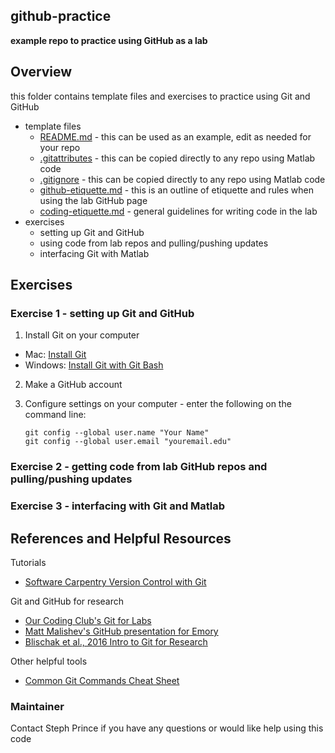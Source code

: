 ## github-practice ##
**example repo to practice using GitHub as a lab**

## Overview ##
this folder contains template files and exercises to practice using Git and GitHub
  * template files
    * [README.md](README.md) - this can be used as an example, edit as needed for your repo
    * [.gitattributes](.gitattributes) - this can be copied directly to any repo using Matlab code
    * [.gitignore](.gitignore) - this can be copied directly to any repo using Matlab code
    * [github-etiquette.md](github-etiquette.md) - this is an outline of etiquette and rules when using the lab GitHub page
    * [coding-etiquette.md](coding-etiquette.md) - general guidelines for writing code in the lab
  * exercises
    * setting up Git and GitHub
    * using code from lab repos and pulling/pushing updates
    * interfacing Git with Matlab

## Exercises ##
### Exercise 1 - setting up Git and GitHub ###
  1. Install Git on your computer
   * Mac: [Install Git](https://git-scm.com/book/en/v2/Getting-Started-Installing-Git) 
   * Windows: [Install Git with Git Bash](https://www.sitereq.com/post/easiest-way-to-install-git-bash-commands-on-windows#git-bash-windows-installation)
  2. Make a GitHub account
  3. Configure settings on your computer - enter the following on the command line:
  
      ```shell
      git config --global user.name "Your Name"
      git config --global user.email "youremail.edu"
      ```
      
### Exercise 2 - getting code from lab GitHub repos and pulling/pushing updates ###
  
### Exercise 3 - interfacing with Git and Matlab ###



## References and Helpful Resources ##   

Tutorials
* [Software Carpentry Version Control with Git](https://swcarpentry.github.io/git-novice/) 

Git and GitHub for research
* [Our Coding Club's Git for Labs](https://ourcodingclub.github.io/2017/05/15/git-for-labs.html)
* [Matt Malishev's GitHub presentation for Emory](https://github.com/darwinanddavis/githubpres)
* [Blischak et al., 2016 Intro to Git for Research](https://journals.plos.org/ploscompbiol/article/file?id=10.1371/journal.pcbi.1004668&type=printable)

Other helpful tools
* [Common Git Commands Cheat Sheet](https://github.github.com/training-kit/downloads/github-git-cheat-sheet.pdf)

### Maintainer ###

Contact Steph Prince if you have any questions or would like help using this code
